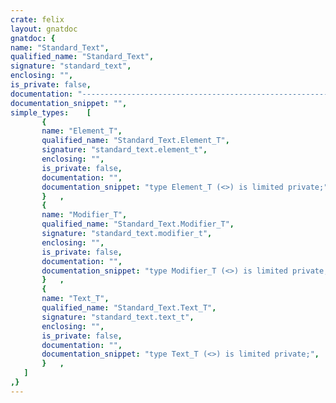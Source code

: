 ```yaml
---
crate: felix
layout: gnatdoc
gnatdoc: {
name: "Standard_Text",
qualified_name: "Standard_Text",
signature: "standard_text",
enclosing: "",
is_private: false,
documentation: "----------------------------------------------------------------------------\n  Copyright (c) 2021, Lev Kujawski.\n\n  Permission is hereby granted, free of charge, to any person obtaining a\n  copy of this software and associated documentation files (the \"Software\")\n  to deal in the Software without restriction, including without limitation\n  the rights to use, copy, modify, merge, publish, distribute, sublicense,\n  and sell copies of the Software, and to permit persons to whom the\n  Software is furnished to do so.\n\n  THE SOFTWARE IS PROVIDED \"AS IS\", WITHOUT WARRANTY OF ANY KIND, EXPRESS OR\n  IMPLIED, INCLUDING BUT NOT LIMITED TO THE WARRANTIES OF MERCHANTABILITY,\n  FITNESS FOR A PARTICULAR PURPOSE AND NONINFRINGEMENT. IN NO EVENT SHALL\n  THE AUTHORS OR COPYRIGHT HOLDERS BE LIABLE FOR ANY CLAIM, DAMAGES OR OTHER\n  LIABILITY, WHETHER IN AN ACTION OF CONTRACT, TORT OR OTHERWISE, ARISING\n  FROM, OUT OF OR IN CONNECTION WITH THE SOFTWARE OR THE USE OR OTHER\n  DEALINGS IN THE SOFTWARE.\n\n  SPDX-License-Identifier: MIT-0\n\n  File:          stantext.ads (Ada Package Specification)\n  Language:      Ada (1995) [1]\n  Author:        Lev Kujawski\n  Description:   Type-safe printf() emulation for string localization\n\n  References:\n  [1] Information technology - Programming languages - Ada,\n      ISO/IEC 8652:1995(E), 15 Feb. 1995.\n----------------------------------------------------------------------------\n\n  Standard_Text utilizes the C library's printf family of functions to\n  guarantee that output will match that of C programs using the standard\n  library.",
documentation_snippet: "",
simple_types:    [
       {
       name: "Element_T",
       qualified_name: "Standard_Text.Element_T",
       signature: "standard_text.element_t",
       enclosing: "",
       is_private: false,
       documentation: "",
       documentation_snippet: "type Element_T (<>) is limited private;",
       }   ,
       {
       name: "Modifier_T",
       qualified_name: "Standard_Text.Modifier_T",
       signature: "standard_text.modifier_t",
       enclosing: "",
       is_private: false,
       documentation: "",
       documentation_snippet: "type Modifier_T (<>) is limited private;",
       }   ,
       {
       name: "Text_T",
       qualified_name: "Standard_Text.Text_T",
       signature: "standard_text.text_t",
       enclosing: "",
       is_private: false,
       documentation: "",
       documentation_snippet: "type Text_T (<>) is limited private;",
       }   ,
   ]
,}
---
```

